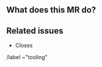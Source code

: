 <!-- Template for doing work on ~"type::tooling" -->
<!-- See: https://about.gitlab.com/handbook/engineering/metrics/#data-classification -->

## What does this MR do?

<!-- Briefly describe what this MR is about -->


## Related issues

<!-- Mention the issue(s) this MR closes or is related to -->
* Closes 

/label ~"tooling"
